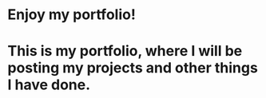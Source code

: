 # Enjoy my portfolio!

# This is my portfolio, where I will be posting my projects and other things I have done.
